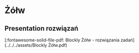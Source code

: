# Żółw

## Presentation rozwiązań

[:fontawesome-solid-file-pdf: Blockly Żółw - rozwiązania zadań](../../../assets/Blockly Żółw.pdf)
